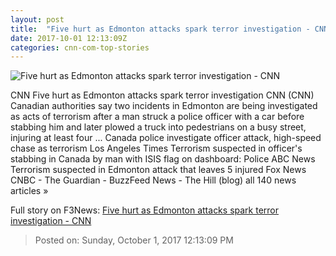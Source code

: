 ```yaml
---
layout: post
title:  "Five hurt as Edmonton attacks spark terror investigation - CNN"
date: 2017-10-01 12:13:09Z
categories: cnn-com-top-stories
---
```


![Five hurt as Edmonton attacks spark terror investigation - CNN](http://i2.cdn.cnn.com/cnnnext/dam/assets/150325082132-social-gfx-breaking-news-super-tease.jpg)

CNN Five hurt as Edmonton attacks spark terror investigation CNN (CNN) Canadian authorities say two incidents in Edmonton are being investigated as acts of terrorism after a man struck a police officer with a car before stabbing him and later plowed a truck into pedestrians on a busy street, injuring at least four ... Canada police investigate officer attack, high-speed chase as terrorism Los Angeles Times Terrorism suspected in officer's stabbing in Canada by man with ISIS flag on dashboard: Police ABC News Terrorism suspected in Edmonton attack that leaves 5 injured Fox News CNBC - The Guardian - BuzzFeed News - The Hill (blog) all 140 news articles »


Full story on F3News: [Five hurt as Edmonton attacks spark terror investigation - CNN](http://www.f3nws.com/n/4bKMEJ)

> Posted on: Sunday, October 1, 2017 12:13:09 PM
